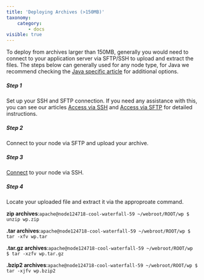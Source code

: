 ```yaml
---
title: 'Deploying Archives (>150MB)'
taxonomy:
    category:
        - docs
visible: true
---
```


To deploy from archives larger than 150MB, generally you would need to connect to your application server via SFTP/SSH to upload and extract the files. The steps below can generally used for any node type, for Java we recommend checking the [Java specific article](/java/deployment-guides/war-or-ear-deployment#deploying-java-application-war-or-ear-larger-than-150mb) for additional options.

##### Step 1
Set up your SSH and SFTP connection. If you need any assistance with this, you can see our articles [Access via SSH](/access/access-via-ssh) and [Access via SFTP](/access/access-via-sftp) for detailed instructions.

##### Step 2
Connect to your node via SFTP and upload your archive.

##### Step 3
[Connect](/access/connect-with-ssh) to your node via SSH.

##### Step 4
Locate your uploaded file and extract it via the approproate command.

**zip archives**:`apache@node124718-cool-waterfall-59 ~/webroot/ROOT/wp $ unzip wp.zip`

**.tar archives**:`apache@node124718-cool-waterfall-59 ~/webroot/ROOT/wp $ tar -xfv wp.tar`

**.tar.gz archives**:`apache@node124718-cool-waterfall-59 ~/webroot/ROOT/wp $ tar -xzfv wp.tar.gz`

**.bzip2 archives**:`apache@node124718-cool-waterfall-59 ~/webroot/ROOT/wp $ tar -xjfv wp.bzip2`